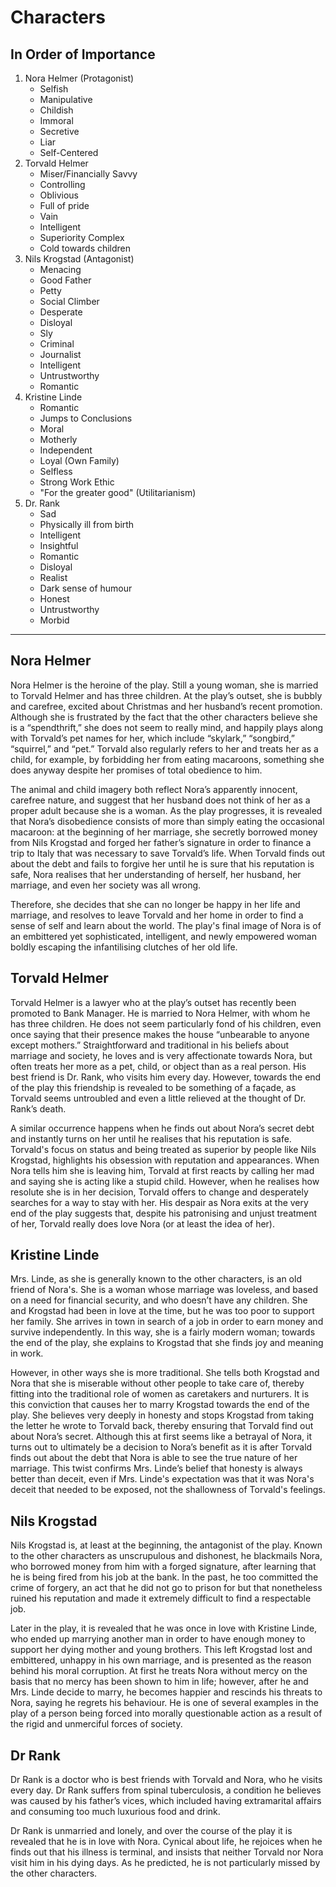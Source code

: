 # Characters

## In Order of Importance

1. Nora Helmer (Protagonist)
    - Selfish
    - Manipulative
    - Childish
    - Immoral
    - Secretive
    - Liar
    - Self-Centered
2. Torvald Helmer
    - Miser/Financially Savvy
    - Controlling
    - Oblivious
    - Full of pride
    - Vain
    - Intelligent
    - Superiority Complex
    - Cold towards children
3. Nils Krogstad (Antagonist)
    - Menacing
    - Good Father
    - Petty
    - Social Climber
    - Desperate
    - Disloyal
    - Sly
    - Criminal
    - Journalist
    - Intelligent
    - Untrustworthy
    - Romantic
4. Kristine Linde
    - Romantic
    - Jumps to Conclusions
    - Moral
    - Motherly
    - Independent
    - Loyal (Own Family)
    - Selfless
    - Strong Work Ethic
    - "For the greater good" (Utilitarianism)
5. Dr. Rank
    - Sad
    - Physically ill from birth
    - Intelligent
    - Insightful
    - Romantic
    - Disloyal
    - Realist
    - Dark sense of humour
    - Honest
    - Untrustworthy
    - Morbid

---

## **Nora Helmer**

Nora Helmer is the heroine of the play. Still a young woman, she is married to Torvald Helmer and has three children. At the play’s outset, she is bubbly and carefree, excited about Christmas and her husband’s recent promotion. Although she is frustrated by the fact that the other characters believe she is a “spendthrift,” she does not seem to really mind, and happily plays along with Torvald’s pet names for her, which include “skylark,” “songbird,” “squirrel,” and “pet.” Torvald also regularly refers to her and treats her as a child, for example, by forbidding her from eating macaroons, something she does anyway despite her promises of total obedience to him.

The animal and child imagery both reflect Nora’s apparently innocent, carefree nature, and suggest that her husband does not think of her as a proper adult because she is a woman. As the play progresses, it is revealed that Nora’s disobedience consists of more than simply eating the occasional macaroon: at the beginning of her marriage, she secretly borrowed money from Nils Krogstad and forged her father’s signature in order to finance a trip to Italy that was necessary to save Torvald’s life. When Torvald finds out about the debt and fails to forgive her until he is sure that his reputation is safe, Nora realises that her understanding of herself, her husband, her marriage, and even her society was all wrong.

Therefore, she decides that she can no longer be happy in her life and marriage, and resolves to leave Torvald and her home in order to find a sense of self and learn about the world. The play's final image of Nora is of an embittered yet sophisticated, intelligent, and newly empowered woman boldly escaping the infantilising clutches of her old life.

## **Torvald Helmer**

Torvald Helmer is a lawyer who at the play’s outset has recently been promoted to Bank Manager. He is married to Nora Helmer, with whom he has three children. He does not seem particularly fond of his children, even once saying that their presence makes the house “unbearable to anyone except mothers.” Straightforward and traditional in his beliefs about marriage and society, he loves and is very affectionate towards Nora, but often treats her more as a pet, child, or object than as a real person. His best friend is Dr. Rank, who visits him every day. However, towards the end of the play this friendship is revealed to be something of a façade, as Torvald seems untroubled and even a little relieved at the thought of Dr. Rank’s death.

A similar occurrence happens when he finds out about Nora’s secret debt and instantly turns on her until he realises that his reputation is safe. Torvald's focus on status and being treated as superior by people like Nils Krogstad, highlights his obsession with reputation and appearances. When Nora tells him she is leaving him, Torvald at first reacts by calling her mad and saying she is acting like a stupid child. However, when he realises how resolute she is in her decision, Torvald offers to change and desperately searches for a way to stay with her. His despair as Nora exits at the very end of the play suggests that, despite his patronising and unjust treatment of her, Torvald really does love Nora (or at least the idea of her).

## **Kristine Linde**

Mrs. Linde, as she is generally known to the other characters, is an old friend of Nora's. She is a woman whose marriage was loveless, and based on a need for financial security, and who doesn’t have any children. She and Krogstad had been in love at the time, but he was too poor to support her family. She arrives in town in search of a job in order to earn money and survive independently. In this way, she is a fairly modern woman; towards the end of the play, she explains to Krogstad that she finds joy and meaning in work.

However, in other ways she is more traditional. She tells both Krogstad and Nora that she is miserable without other people to take care of, thereby fitting into the traditional role of women as caretakers and nurturers. It is this conviction that causes her to marry Krogstad towards the end of the play. She believes very deeply in honesty and stops Krogstad from taking the letter he wrote to Torvald back, thereby ensuring that Torvald find out about Nora’s secret. Although this at first seems like a betrayal of Nora, it turns out to ultimately be a decision to Nora’s benefit as it is after Torvald finds out about the debt that Nora is able to see the true nature of her marriage. This twist confirms Mrs. Linde’s belief that honesty is always better than deceit, even if Mrs. Linde's expectation was that it was Nora's deceit that needed to be exposed, not the shallowness of Torvald's feelings.

## **Nils Krogstad**

Nils Krogstad is, at least at the beginning, the antagonist of the play. Known to the other characters as unscrupulous and dishonest, he blackmails Nora, who borrowed money from him with a forged signature, after learning that he is being fired from his job at the bank. In the past, he too committed the crime of forgery, an act that he did not go to prison for but that nonetheless ruined his reputation and made it extremely difficult to find a respectable job.

Later in the play, it is revealed that he was once in love with Kristine Linde, who ended up marrying another man in order to have enough money to support her dying mother and young brothers. This left Krogstad lost and embittered, unhappy in his own marriage, and is presented as the reason behind his moral corruption. At first he treats Nora without mercy on the basis that no mercy has been shown to him in life; however, after he and Mrs. Linde decide to marry, he becomes happier and rescinds his threats to Nora, saying he regrets his behaviour. He is one of several examples in the play of a person being forced into morally questionable action as a result of the rigid and unmerciful forces of society.

## **Dr Rank**

Dr Rank is a doctor who is best friends with Torvald and Nora, who he visits every day. Dr Rank suffers from spinal tuberculosis, a condition he believes was caused by his father’s vices, which included having extramarital affairs and consuming too much luxurious food and drink.

Dr Rank is unmarried and lonely, and over the course of the play it is revealed that he is in love with Nora. Cynical about life, he rejoices when he finds out that his illness is terminal, and insists that neither Torvald nor Nora visit him in his dying days. As he predicted, he is not particularly missed by the other characters.